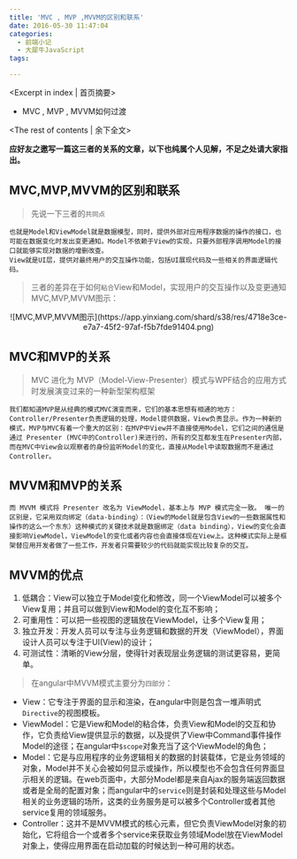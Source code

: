 ```yaml
---
title: 'MVC , MVP ,MVVM的区别和联系'
date: 2016-05-30 11:47:04
categories:
  - 前端小记
  - 大犀牛JavaScript
tags:

---
```


<Excerpt in index | 首页摘要>
+ MVC , MVP , MVVM如何过渡

<!-- more -->
<The rest of contents | 余下全文>

<b>应好友之邀写一篇这三者的关系的文章，以下也纯属个人见解，不足之处请大家指出。</b>

## MVC,MVP,MVVM的区别和联系

> 先说一下三者的`共同点`

	也就是Model和ViewModel就是数据模型，同时，提供外部对应用程序数据的操作的接口，也可能在数据变化时发出变更通知。Model不依赖于View的实现，只要外部程序调用Model的接口就能够实现对数据的增删改查。
	View就是UI层，提供对最终用户的交互操作功能，包括UI展现代码及一些相关的界面逻辑代码。

> 三者的差异在于如何`粘合`View和Model，实现用户的交互操作以及变更通知
MVC,MVP,MVVM图示：

<div style="text-align: center">
	![MVC,MVP,MVVM图示](https://app.yinxiang.com/shard/s38/res/4718e3ce-e7a7-45f2-97af-f5b7fde91404.png)
</div>

## MVC和MVP的关系

> MVC 进化为 MVP（Model-View-Presenter）模式与WPF结合的应用方式时发展演变过来的一种新型架构框架

	我们都知道MVP是从经典的模式MVC演变而来，它们的基本思想有相通的地方：Controller/Presenter负责逻辑的处理，Model提供数据，View负责显示。作为一种新的模式，MVP与MVC有着一个重大的区别：在MVP中View并不直接使用Model，它们之间的通信是通过 Presenter (MVC中的Controller)来进行的，所有的交互都发生在Presenter内部，而在MVC中View会以观察者的身份监听Model的变化，直接从Model中读取数据而不是通过 Controller。


## MVVM和MVP的关系

	而 MVVM 模式将 Presenter 改名为 ViewModel，基本上与 MVP 模式完全一致。 唯一的区别是，它采用双向绑定（data-binding）：（View的Model就是包含View的一些数据属性和操作的这么一个东东）这种模式的关键技术就是数据绑定（data binding），View的变化会直接影响ViewModel，ViewModel的变化或者内容也会直接体现在View上。这种模式实际上是框架替应用开发者做了一些工作，开发者只需要较少的代码就能实现比较复杂的交互。


## MVVM的优点

1. 低耦合：View可以独立于Model变化和修改，同一个ViewModel可以被多个View复用；并且可以做到View和Model的变化互不影响；
1. 可重用性：可以把一些视图的逻辑放在ViewModel，让多个View复用；
1. 独立开发：开发人员可以专注与业务逻辑和数据的开发（ViewModel），界面设计人员可以专注于UI(View)的设计；
1. 可测试性：清晰的View分层，使得针对表现层业务逻辑的测试更容易，更简单。

> 在angular中MVVM模式主要分为`四部分`：

+ View：它专注于界面的显示和渲染，在angular中则是包含一堆声明式`Directive`的视图模板。
+ ViewModel：它是View和Model的粘合体，负责View和Model的交互和协作，它负责给View提供显示的数据，以及提供了View中Command事件操作Model的途径；在angular中`$scope`对象充当了这个ViewModel的角色；
+ Model：它是与应用程序的业务逻辑相关的数据的封装载体，它是业务领域的对象，Model并不关心会被如何显示或操作，所以模型也不会包含任何界面显示相关的逻辑。在web页面中，大部分Model都是来自Ajax的服务端返回数据或者是全局的配置对象；而angular中的`service`则是封装和处理这些与Model相关的业务逻辑的场所，这类的业务服务是可以被多个Controller或者其他service复用的领域服务。
+ Controller：这并不是MVVM模式的核心元素，但它负责ViewModel对象的初始化，它将组合一个或者多个service来获取业务领域Model放在ViewModel对象上，使得应用界面在启动加载的时候达到一种可用的状态。

﻿